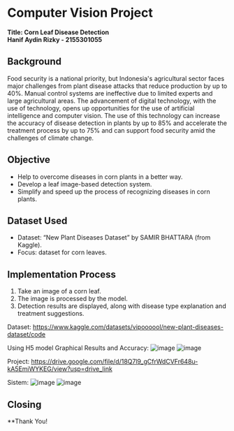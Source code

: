# Computer Vision Project

**Title: Corn Leaf Disease Detection**  
**Hanif Aydin Rizky - 2155301055**

## Background
Food security is a national priority, but Indonesia's agricultural sector faces major challenges from plant disease attacks that reduce production by up to 40%. Manual control systems are ineffective due to limited experts and large agricultural areas. The advancement of digital technology, with the use of technology, opens up opportunities for the use of artificial intelligence and computer vision. The use of this technology can increase the accuracy of disease detection in plants by up to 85% and accelerate the treatment process by up to 75% and can support food security amid the challenges of climate change.

## Objective
- Help to overcome diseases in corn plants in a better way.
- Develop a leaf image-based detection system.
- Simplify and speed up the process of recognizing diseases in corn plants.

## Dataset Used
- Dataset: “New Plant Diseases Dataset” by SAMIR BHATTARA (from Kaggle).
- Focus: dataset for corn leaves.

## Implementation Process
1. Take an image of a corn leaf.
2. The image is processed by the model.
3. Detection results are displayed, along with disease type explanation and treatment suggestions.


Dataset:
https://www.kaggle.com/datasets/vipoooool/new-plant-diseases-dataset/code


Using H5 model Graphical Results and Accuracy:
![image](https://github.com/user-attachments/assets/318b3f59-a829-4f1d-bab6-9ce346e04816)
![image](https://github.com/user-attachments/assets/4d417107-a3d1-4569-9436-b3fafab90b2f)


Project:
https://drive.google.com/file/d/18Q7l9_gCfrWdCVFr648u-kA5EmiWYKEG/view?usp=drive_link


Sistem:
![image](https://github.com/user-attachments/assets/460c0f55-4866-455f-8b5c-d311711a93c5)
![image](https://github.com/user-attachments/assets/8de0cffa-63aa-4913-9959-7eed26d5a842)

## Closing
**Thank You!
